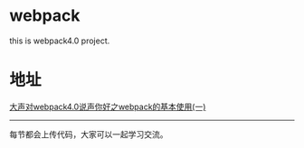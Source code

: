 # webpack
this is webpack4.0 project.

# 地址
[大声对webpack4.0说声你好之webpack的基本使用(一)](https://juejin.im/post/5ec3d4946fb9a047ca10ce2f)

---

每节都会上传代码，大家可以一起学习交流。